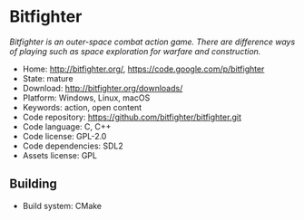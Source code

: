 # Bitfighter

_Bitfighter is an outer-space combat action game. There are difference ways of playing such as space exploration for warfare and construction._

- Home: http://bitfighter.org/, https://code.google.com/p/bitfighter
- State: mature
- Download: http://bitfighter.org/downloads/
- Platform: Windows, Linux, macOS
- Keywords: action, open content
- Code repository: https://github.com/bitfighter/bitfighter.git
- Code language: C, C++
- Code license: GPL-2.0
- Code dependencies: SDL2
- Assets license: GPL

## Building

- Build system: CMake
